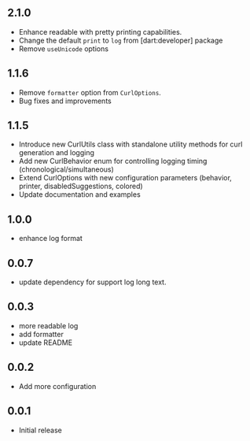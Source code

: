 ## 2.1.0

- Enhance readable with pretty printing capabilities.
- Change the default `print` to `log` from [dart:developer] package
- Remove `useUnicode` options

## 1.1.6

- Remove `formatter` option from `CurlOptions`.
- Bug fixes and improvements

## 1.1.5

- Introduce new CurlUtils class with standalone utility methods for curl generation and logging
- Add new CurlBehavior enum for controlling logging timing (chronological/simultaneous)
- Extend CurlOptions with new configuration parameters (behavior, printer, disabledSuggestions, colored)
- Update documentation and examples

## 1.0.0

- enhance log format

## 0.0.7

- update dependency for support log long text.

## 0.0.3

- more readable log
- add formatter
- update README

## 0.0.2

- Add more configuration

## 0.0.1

- Initial release
